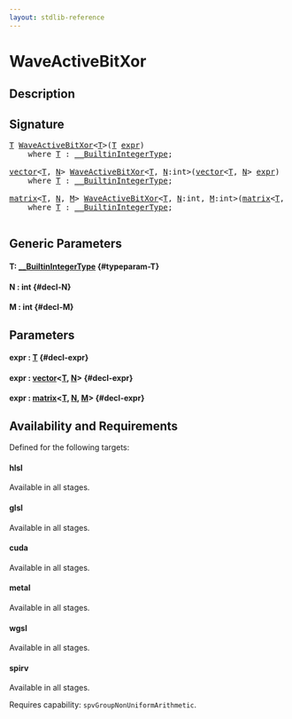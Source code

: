 ```yaml
---
layout: stdlib-reference
---
```


# WaveActiveBitXor

## Description





## Signature 

<pre>
<a href="/stdlib-reference/global-decls/waveactivebitxor-04ad#typeparam-T" class="code_type">T</a> <a href="/stdlib-reference/global-decls/waveactivebitxor-04ad">WaveActiveBitXor</a>&lt;<a href="/stdlib-reference/global-decls/waveactivebitxor-04ad#typeparam-T" class="code_type">T</a>&gt;(<a href="/stdlib-reference/global-decls/waveactivebitxor-04ad#typeparam-T" class="code_type">T</a> <a href="/stdlib-reference/global-decls/waveactivebitxor-04ad#decl-expr" class="code_param">expr</a>)
    <span class='code_keyword'>where</span> <a href="/stdlib-reference/global-decls/waveactivebitxor-04ad#typeparam-T" class="code_type">T</a> : <a href="/stdlib-reference/interfaces/0_builtinintegertype-029g/index" class="code_type">__BuiltinIntegerType</a>;

<a href="/stdlib-reference/types/vector/index" class="code_type">vector</a>&lt;<a href="/stdlib-reference/global-decls/waveactivebitxor-04ad#typeparam-T" class="code_type">T</a>, <a href="/stdlib-reference/global-decls/waveactivebitxor-04ad#decl-N" class="code_var">N</a>&gt; <a href="/stdlib-reference/global-decls/waveactivebitxor-04ad">WaveActiveBitXor</a>&lt;<a href="/stdlib-reference/global-decls/waveactivebitxor-04ad#typeparam-T" class="code_type">T</a>, <a href="/stdlib-reference/global-decls/waveactivebitxor-04ad#decl-N" class="code_var">N</a>:<span class="code_keyword">int</span>&gt;(<a href="/stdlib-reference/types/vector/index" class="code_type">vector</a>&lt;<a href="/stdlib-reference/global-decls/waveactivebitxor-04ad#typeparam-T" class="code_type">T</a>, <a href="/stdlib-reference/global-decls/waveactivebitxor-04ad#decl-N" class="code_var">N</a>&gt; <a href="/stdlib-reference/global-decls/waveactivebitxor-04ad#decl-expr" class="code_param">expr</a>)
    <span class='code_keyword'>where</span> <a href="/stdlib-reference/global-decls/waveactivebitxor-04ad#typeparam-T" class="code_type">T</a> : <a href="/stdlib-reference/interfaces/0_builtinintegertype-029g/index" class="code_type">__BuiltinIntegerType</a>;

<a href="/stdlib-reference/types/matrix/index" class="code_type">matrix</a>&lt;<a href="/stdlib-reference/global-decls/waveactivebitxor-04ad#typeparam-T" class="code_type">T</a>, <a href="/stdlib-reference/global-decls/waveactivebitxor-04ad#decl-N" class="code_var">N</a>, <a href="/stdlib-reference/global-decls/waveactivebitxor-04ad#decl-M" class="code_var">M</a>&gt; <a href="/stdlib-reference/global-decls/waveactivebitxor-04ad">WaveActiveBitXor</a>&lt;<a href="/stdlib-reference/global-decls/waveactivebitxor-04ad#typeparam-T" class="code_type">T</a>, <a href="/stdlib-reference/global-decls/waveactivebitxor-04ad#decl-N" class="code_var">N</a>:<span class="code_keyword">int</span>, <a href="/stdlib-reference/global-decls/waveactivebitxor-04ad#decl-M" class="code_var">M</a>:<span class="code_keyword">int</span>&gt;(<a href="/stdlib-reference/types/matrix/index" class="code_type">matrix</a>&lt;<a href="/stdlib-reference/global-decls/waveactivebitxor-04ad#typeparam-T" class="code_type">T</a>, <a href="/stdlib-reference/global-decls/waveactivebitxor-04ad#decl-N" class="code_var">N</a>, <a href="/stdlib-reference/global-decls/waveactivebitxor-04ad#decl-M" class="code_var">M</a>&gt; <a href="/stdlib-reference/global-decls/waveactivebitxor-04ad#decl-expr" class="code_param">expr</a>)
    <span class='code_keyword'>where</span> <a href="/stdlib-reference/global-decls/waveactivebitxor-04ad#typeparam-T" class="code_type">T</a> : <a href="/stdlib-reference/interfaces/0_builtinintegertype-029g/index" class="code_type">__BuiltinIntegerType</a>;

</pre>

## Generic Parameters

#### T: [\_\_BuiltinIntegerType](/stdlib-reference/interfaces/0_builtinintegertype-029g/index) {#typeparam-T}
#### N  : int {#decl-N}
#### M  : int {#decl-M}

## Parameters

#### expr  : [T](/stdlib-reference/global-decls/waveactivebitxor-04ad#typeparam-T) {#decl-expr}
#### expr  : [vector](/stdlib-reference/types/vector/index)\<[T](/stdlib-reference/types/vector/index#typeparam-T), [N](/stdlib-reference/types/vector/index#decl-N)\> {#decl-expr}
#### expr  : [matrix](/stdlib-reference/types/matrix/index)\<[T](/stdlib-reference/types/matrix/t-0), [N](/stdlib-reference/types/matrix/index#decl-N), [M](/stdlib-reference/types/matrix/index#decl-M)\> {#decl-expr}

## Availability and Requirements

Defined for the following targets:

#### hlsl
Available in all stages.

#### glsl
Available in all stages.

#### cuda
Available in all stages.

#### metal
Available in all stages.

#### wgsl
Available in all stages.

#### spirv
Available in all stages.

Requires capability: `spvGroupNonUniformArithmetic`.


